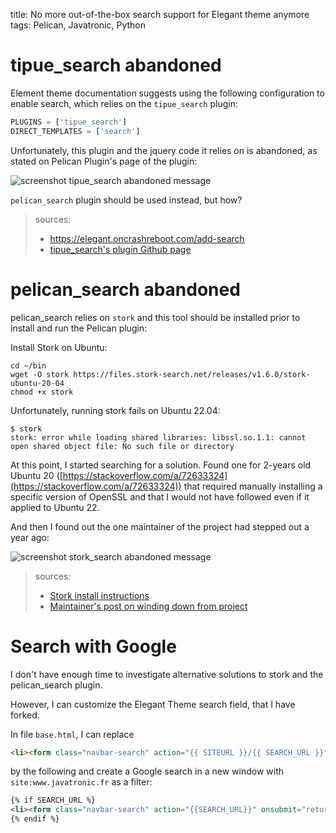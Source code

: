 title: No more out-of-the-box search support for Elegant theme anymore
tags: Pelican, Javatronic, Python

# tipue_search abandoned

Element theme documentation suggests using the following configuration to enable search, which relies on the `tipue_search` plugin:

```python
PLUGINS = ['tipue_search']
DIRECT_TEMPLATES = ['search']
```

Unfortunately, this plugin and the jquery code it relies on is abandoned, as stated on Pelican Plugin's page of the plugin:

![screenshot tipue_search abandoned message]({static}/images/2024-05-03_enabling_search_in_elegant_theme/tipue_search_abandoned_screenshot.png)

`pelican_search` plugin should be used instead, but how?

> sources:
> 
> * https://elegant.oncrashreboot.com/add-search
> * [tipue_search's plugin Github page](https://github.com/pelican-plugins/tipue-search?tab=readme-ov-file)

# pelican_search abandoned

pelican_search relies on `stork` and this tool should be installed prior to install and run the Pelican plugin: 

Install Stork  on Ubuntu:

```shell
cd ~/bin
wget -O stork https://files.stork-search.net/releases/v1.6.0/stork-ubuntu-20-04
chmod +x stork
```

Unfortunately, running stork fails on Ubuntu 22.04:

```shell
$ stork
stork: error while loading shared libraries: libssl.so.1.1: cannot open shared object file: No such file or directory
```

At this point, I started searching for a solution.
Found one for 2-years old Ubuntu 20 ([https://stackoverflow.com/a/72633324](https://stackoverflow.com/a/72633324)) that required manually installing a specific
version of OpenSSL and that I would not have followed even if it applied to Ubuntu 22.

And then I found out the one maintainer of the project had stepped out a year ago:

![screenshot stork_search abandoned message]({static}/images/2024-05-03_enabling_search_in_elegant_theme/stork_search_abandoned_screenshot.png)

> sources: 
> 
> * [Stork install instructions](https://stork-search.net/docs/install)
> * [Maintainer's post on winding down from project](https://github.com/jameslittle230/stork/discussions/360)

# Search with Google

I don't have enough time to investigate alternative solutions to stork and the pelican_search plugin.

However, I can customize the Elegant Theme search field, that I have forked.

In file `base.html`, I can replace

```html
<li><form class="navbar-search" action="{{ SITEURL }}/{{ SEARCH_URL }}" onsubmit="return validateForm(this.elements['q'].value);"> <input type="text" class="search-query" placeholder="Search" name="q" id="tipue_search_input"></form></li>
```

by the following and create a Google search in a new window with `site:www.javatronic.fr` as a filter:

```html
{% if SEARCH_URL %}
<li><form class="navbar-search" action="{{SEARCH_URL}}" onsubmit="return validateForm(this.elements['q'][0].value);" target="_blank"> <input type="text" class="search-query" placeholder="Search" name="q" id="tipue_search_input"><input type="hidden" name="q" value="site:{{ SITEURL }}"></form></li>
{% endif %}
```
                      


